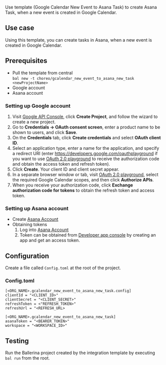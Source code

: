 Use template (Google Calendar New Event to Asana Task) to create Asana Task, when a new event is created in Google Calendar.

## Use case

Using this template, you can create tasks in Asana, when a new event is created in Google Calendar.

## Prerequisites
* Pull the template from central  
  `bal new -t choreo/gcalendar_new_event_to_asana_new_task <newProjectName>`
* Google account
* Asana account

### Setting up Google account
1. Visit [Google API Console](https://console.developers.google.com), click **Create Project**, and follow the wizard to create a new project.
2. Go to **Credentials -> OAuth consent screen**, enter a product name to be shown to users, and click **Save**.
3. On the **Credentials** tab, click **Create credentials** and select **OAuth client ID**.
4. Select an application type, enter a name for the application, and specify a redirect URI (enter https://developers.google.com/oauthplayground if you want to use
   [OAuth 2.0 playground](https://developers.google.com/oauthplayground) to receive the authorization code and obtain the
   access token and refresh token).
5. Click **Create**. Your client ID and client secret appear.
6. In a separate browser window or tab, visit [OAuth 2.0 playground](https://developers.google.com/oauthplayground), select the required Google Calendar scopes, and then click **Authorize APIs**.
7. When you receive your authorization code, click **Exchange authorization code for tokens** to obtain the refresh token and access token.

### Setting up Asana account

* Create [Asana Account](https://asana.com/create-account)
* Obtaining tokens
   1. Log into [Asana Account](https://app.asana.com/-/login)
   2. Token can be obtained from [Developer app console](https://app.asana.com/0/developer-console) by creating an app and get an access token. 

## Configuration
Create a file called `Config.toml` at the root of the project.

### Config.toml
```
[<ORG_NAME>.gcalendar_new_event_to_asana_new_task.config]
clientId = "<CLIENT_ID>"
clientSecret = "<CLIENT_SECRET>"
refreshToken = <"REFRESH_TOKEN>"
refreshUrl = "<REFRESH_URL>

[<ORG_NAME>.gcalendar_new_event_to_asana_new_task]
asanaToken = "<BEARER_TOKEN>"
workspace = "<WORKSPACE_ID>"
```

## Testing
Run the Ballerina project created by the integration template by executing `bal run` from the root.